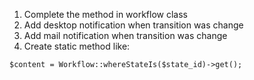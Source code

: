 1. Complete the method in workflow class
2. Add desktop notification when transition was change
3. Add mail notification when transition was change
4. Create static method like:
```
$content = Workflow::whereStateIs($state_id)->get();
```
